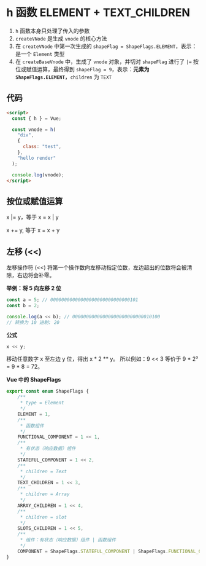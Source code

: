 # h 函数 ELEMENT + TEXT_CHILDREN

1. `h` 函数本身只处理了传入的参数
2. `createVNode` 是生成 `vnode` 的核心方法
3. 在 `createVNode` 中第一次生成的 `shapeFlag = ShapeFlags.ELEMENT`，表示：是一个 `Element` 类型
4. 在 `createBaseVnode` 中，生成了 `vnode` 对象，并切对 `shapeFlag` 进行了 `|=` 按位或赋值运算，最终得到 `shapeFlag = 9`，表示：**元素为 `ShapeFlags.ELEMENT`**，`children` 为 `TEXT`

## 代码

```html
<script>
  const { h } = Vue;

  const vnode = h(
    "div",
    {
      class: "test",
    },
    "hello render"
  );

  console.log(vnode);
</script>
```

## 按位或赋值运算

x |= y，等于 x = x | y

x += y, 等于 x = x + y

## 左移 (<<)

左移操作符 (<<) 将第一个操作数向左移动指定位数，左边超出的位数将会被清除，右边将会补零。

**举例：将 5 向左移 2 位**

```js
const a = 5; // 00000000000000000000000000000101
const b = 2;

console.log(a << b); // 00000000000000000000000000010100
// 转换为 10 进制: 20
```

**公式**

```js
x << y;
```

移动任意数字 x 至左边 y 位，得出 x \* 2 \*\* y。 所以例如：9 << 3 等价于 9 \* 2³ = 9 \* 8 = 72。

**Vue 中的 ShapeFlags**

```js
export const enum ShapeFlags {
	/**
	 * type = Element
	 */
	ELEMENT = 1,
	/**
	 * 函数组件
	 */
	FUNCTIONAL_COMPONENT = 1 << 1,
	/**
	 * 有状态（响应数据）组件
	 */
	STATEFUL_COMPONENT = 1 << 2,
	/**
	 * children = Text
	 */
	TEXT_CHILDREN = 1 << 3,
	/**
	 * children = Array
	 */
	ARRAY_CHILDREN = 1 << 4,
	/**
	 * children = slot
	 */
	SLOTS_CHILDREN = 1 << 5,
	/**
	 * 组件：有状态（响应数据）组件 | 函数组件
	 */
	COMPONENT = ShapeFlags.STATEFUL_COMPONENT | ShapeFlags.FUNCTIONAL_COMPONENT
}
```
